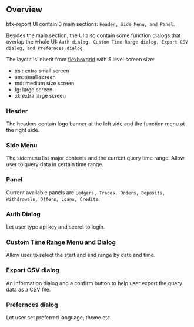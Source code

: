 ## Overview

bfx-report UI contain 3 main sections: `Header, Side Menu, and Panel`.

Besides the main section, the UI also contain some function dialogs that overlap the whole UI: `Auth dialog, Custom Time Range dialog, Export CSV dialog, and Prefernces dialog`.

The layout is inherit from [flexboxgrid](http://flexboxgrid.com/) with 5 level screen size:
- xs : extra small screen
- sm: small screen
- md: medium size screen
- lg: large screen
- xl: extra large screen

### Header

The headers contain logo banner at the left side and the function menu at the right side.

### Side Menu

The sidemenu list major contents and the current query time range. Allow user to query data in certain time range.

### Panel

Current available panels are `Ledgers, Trades, Orders, Deposits, Withdrawals, Offers, Loans, Credits`.

### Auth Dialog

Let user type api key and secret to login.

### Custom Time Range Menu and Dialog

Allow user to select the start and end range by date and time.

### Export CSV dialog

An information dialog and a confirm button to help user export the query data as a CSV file.

### Prefernces dialog

Let user set preferred language, theme etc.
